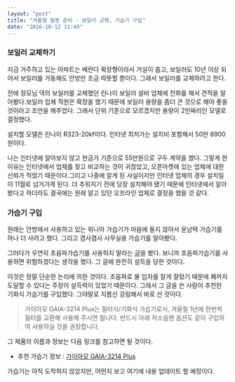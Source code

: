 ```yaml
---
layout: "post"
title: "겨울철 월동 준비 - 보일러 교체, 가습기 구입"
date: "2016-10-12 11:49"
---
```


### 보일러 교체하기
지금 거주하고 있는 아파트는 베란다 확장형이라서 거실이 춥고, 보일러도 10년 이상 되어서 보일러를 가동해도 안방만 조금 따뜻할 뿐이다. 그래서 보일러를 교체하려고 한다.  

전에 장모님 댁의 보일러를 교체했던 린나이 보일러 설비 업체에 전화를 해서 견적을 알아봤다.보일러 업체 직원은 확장을 했기 때문에 보일러 용량을 좀더 큰 것으로 해야 좋을 것이라고 조언을 해주었다. 그래서 단위 기준으로 모르겠지만 용량이 2만짜리인 모델로 결정했다.  

설치할 모델은 린나이 R323-20kf이다. 인터넷 최저가는 설치비 포함해서 50만 8900원이다.  

나는 인터넷에 알아보지 않고 현금가 기준으로 55만원으로 구두 계약을 했다. 그렇게 한 이유는 인터넷에서 업체를 찾고 비교하는 것이 귀찮았고, 오픈마켓에 있는 업체에 대한 신뢰가 적었기 때문이다.그리고 나중에 알게 된 사실이지만 인터넷 업체의 경우 설치일이 11월로 넘거가게 된다. 더 추워지기 전에 당장 설치해야 됐기 때문에 인터넷에서 알아봤다고 하더라도 결국에는 원래 알고 있던 오프라인 업체로 결정을 했을 것 같다.  



### 가습기 구입
원래는 안방에서 사용하고 있는 위니아 가습기가 마음에 들지 않아서 윤남텍 가습기를 하나 더 사려고 했다. 그리고 겸사겸사 사무실용 가습기를 알아봤다.  

그러다가 우연히 초음파가습기를 사용하지 말라는 [글](http://ppss.kr/archives/63446)을 봤다. 보니까 초음파가습기를 사용하면 위험하겠다는 생각을 했다. 그 글에 완전히 설득을 당한 것이다.  

이것은 정말 단순한 논리에 의한 것이다. 초음파로 물 입자를 잘게 잘랐기 때문에 폐까지 도달할 수 있다는 주장이 설득력이 있었기 때문이다. 그래서 그 글을 쓴 사람이 추천한 기화식 가습기를 구입했다. 그야말로 지름신 강림해서 바로 산 것이다.  

> 가이아모 GAIA-3214 Plus는 필터식/기화식 가습기로서, 겨울철 1년에 한번씩 필터를 교환해 사용해 주시면 됩니다.
반드시 아래 저소음팬 옵션도 같이 구입하여 사용하실 것을 권장합니다.  

그 제품의 이름과 정보는 다음 링크를 참고하면 될 것이다.

* 추천 가습기 정보 : [가이아모 GAIA-3214 Plus](https://goo.gl/ORqHVe)

가습기는 아직 도착하지 않았지만, 어떤지 보고 여기에 내용 업데이트 할 예정이다.
